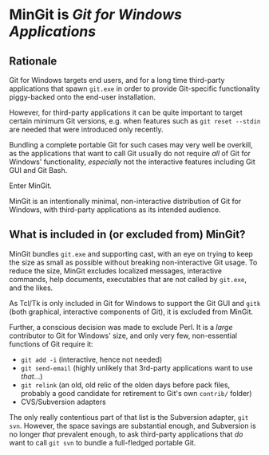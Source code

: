 # MinGit is *Git for Windows Applications*

## Rationale

Git for Windows targets end users, and for a long time third-party applications that spawn `git.exe` in order to provide Git-specific functionality piggy-backed onto the end-user installation.

However, for third-party applications it can be quite important to target certain minimum Git versions, e.g. when features such as `git reset --stdin` are needed that were introduced only recently.

Bundling a complete portable Git for such cases may very well be overkill, as the applications that want to call Git usually do not require *all* of Git for Windows' functionality, *especially* not the interactive features including Git GUI and Git Bash.

Enter MinGit.

MinGit is an intentionally minimal, non-interactive distribution of Git for Windows, with third-party applications as its intended audience.

## What is included in (or excluded from) MinGit?

MinGit bundles `git.exe` and supporting cast, with an eye on trying to keep the size as small as possible without breaking non-interactive Git usage. To reduce the size, MinGit excludes localized messages, interactive commands, help documents, executables that are not called by `git.exe`, and the likes.

As Tcl/Tk is only included in Git for Windows to support the Git GUI and `gitk` (both graphical, interactive components of Git), it is excluded from MinGit.

Further, a conscious decision was made to exclude Perl. It is a *large* contributor to Git for Windows' size, and only very few, non-essential functions of Git require it:

* `git add -i` (interactive, hence not needed)
* `git send-email` (highly unlikely that 3rd-party applications want to use *that*...)
* `git relink` (an old, old relic of the olden days before pack files, probably a good candidate for retirement to Git's own `contrib/` folder)
* CVS/Subversion adapters

The only really contentious part of that list is the Subversion adapter, `git svn`. However, the space savings are substantial enough, and Subversion is no longer *that* prevalent enough, to ask third-party applications that *do* want to call `git svn` to bundle a full-fledged portable Git.